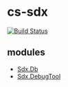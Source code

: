 # cs-sdx

[![Build Status](https://travis-ci.org/SunriseDigital/cs-sdx.svg?branch=master)](https://travis-ci.org/SunriseDigital/cs-sdx)


## modules

* [Sdx.Db](https://github.com/SunriseDigital/cs-sdx/tree/master/Sdx.Db)
* [Sdx.DebugTool](https://github.com/SunriseDigital/cs-sdx/tree/master/Sdx.DebugTool)
